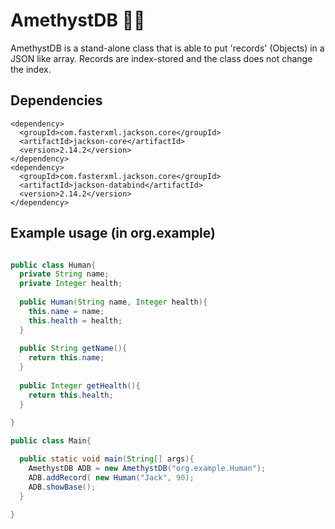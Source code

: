 # AmethystDB 🌌🔮

AmethystDB is a stand-alone class that is able to put 'records' (Objects) in a JSON like array.
Records are index-stored and the class does not change the index.


## Dependencies
```
<dependency>
  <groupId>com.fasterxml.jackson.core</groupId>
  <artifactId>jackson-core</artifactId>
  <version>2.14.2</version>
</dependency>
<dependency>
  <groupId>com.fasterxml.jackson.core</groupId>
  <artifactId>jackson-databind</artifactId>
  <version>2.14.2</version>
</dependency>
```

## Example usage (in org.example)

```java

public class Human{
  private String name;
  private Integer health;
  
  public Human(String name, Integer health){
    this.name = name;
    this.health = health;
  }
  
  public String getName(){
    return this.name;
  }
  
  public Integer getHealth(){
    return this.health;
  }
  
}

public class Main{

  public static void main(String[] args){
    AmethystDB ADB = new AmethystDB("org.example.Human");
    ADB.addRecord( new Human("Jack", 90);
    ADB.showBase();
  }

}

```
        
